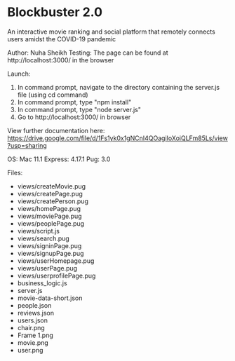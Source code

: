 # Blockbuster 2.0
An interactive movie ranking and social platform that remotely connects users amidst the COVID-19 pandemic 

Author: Nuha Sheikh 
Testing: The page can be found at http://localhost:3000/ in the browser 

Launch:
1. In command prompt, navigate to the directory containing the server.js file (using cd command) 
2. In command prompt, type "npm install" 
3. In command prompt, type "node server.js"
4. Go to http://localhost:3000/ in browser 

View further documentation here: https://drive.google.com/file/d/1Fs1yk0x1gNCnI4QOagiIoXoiQLFm85Ls/view?usp=sharing

OS: Mac 11.1
Express: 4.17.1
Pug: 3.0 

Files:
- views/createMovie.pug
- views/createPage.pug
- views/createPerson.pug
- views/homePage.pug
- views/moviePage.pug
- views/peoplePage.pug
- views/script.js
- views/search.pug
- views/signinPage.pug
- views/signupPage.pug
- views/userHomepage.pug
- views/userPage.pug
- views/userprofilePage.pug
- business_logic.js
- server.js
- movie-data-short.json
- people.json
- reviews.json
- users.json
- chair.png
- Frame 1.png 
- movie.png 
- user.png 
